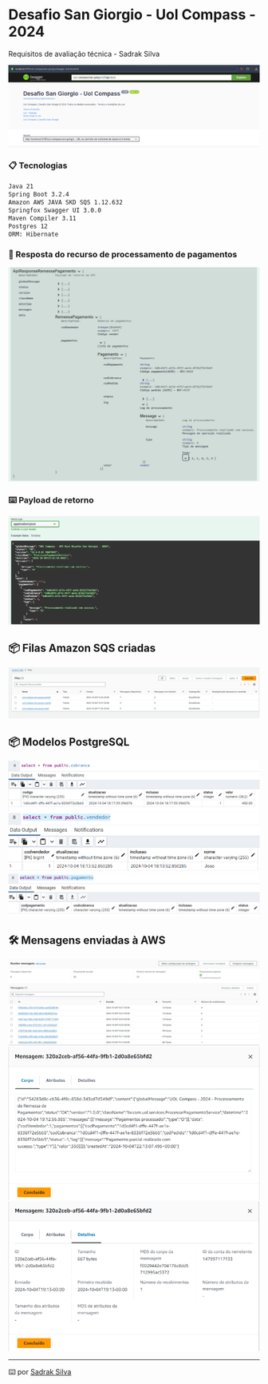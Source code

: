 # Desafio San Giorgio - Uol Compass - 2024

Requisitos de avaliação técnica - Sadrak Silva

![img_2.png](imgs/img_2.png)

### 📋 Tecnologias

```
Java 21
Spring Boot 3.2.4
Amazon AWS JAVA SKD SQS 1.12.632
Springfox Swagger UI 3.0.0
Maven Compiler 3.11
Postgres 12
ORM: Hibernate
```

### 🔩 Resposta do recurso de processamento de pagamentos

![img.png](imgs/img.png)

### ⌨️ Payload de retorno

![img_1.png](imgs/img_1.png)

## 📦 Filas Amazon SQS criadas

![img_3.png](imgs/img_3.png)

## 📦 Modelos PostgreSQL

![img.png](imgs/img_p.png)
![img_1.png](imgs/img_1_p.png)
![img_2.png](imgs/img_2_p.png)

## 🛠️ Mensagens enviadas à AWS

![img_4.png](imgs/img_4.png)
![img_5.png](imgs/img_5.png)
![img_6.png](imgs/img_6.png)


---
⌨️ por [Sadrak Silva](https://github.com/Sadrak2017)
